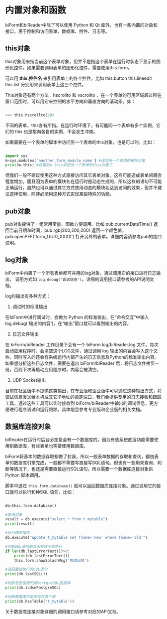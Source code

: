 # 内置对象和函数

biForm和biReader中除了可以使用 Python 和 Qt 库外，也有一些内置的对象和接口，用于控制和访问表单、数据库、控件、日志等。

## this对象

this对象用来指当前这个表单对象，但并不是指这个表单在运行时状态下显示的图形化控件。如果需要调用表单的图形化控件，需要使用this.form。


可以用 **this.控件名** 来引用表单上的各个控件。比如 this.button this.lineedit this.list 分别用来调用表单上这三个控件。

This对象还有两个方法：hscrollto 和 vscrollto ，在一个表单的可用区域超过所在窗口范围时，可以用它来控制的水平方向和垂直方向的滚动条。如：

``` python 

>>> this.hscrollto(20)

```

不同的表单，this各有所指。在运行时环境下，有可能同一个表单有多个实例，它们的 this 也是指向各自的实例，不会发生冲突。

如果需要在一个表单的脚本中访问另一个表单的this对象，也是可以的，比如：

``` python 

import sys
m=sys.modules['another_form_module_name'] #返回另一个表单的模块对象
print(m.this) #这里的m.this就是另一个表单的this对象了

```

但我们一般不建议使用这种方式直接访问其它表单对象。这样可能造成表单间耦合程度增加。而且因为表单的模块名在运行时是动态生成的，所以这样的语句不可能正确运行。虽然也可以通过其它方式使用动态的模块名达到访问的效果，但并不建议这样使用，除非必须用这种方式实现某些特殊的功能。

## pub对象

pub对象提供了一组常用常量、函数方便调用。比如 pub.currentDateTime() 返回当前日期和时间，pub.rgb(200,200,200) 返回一个颜色值，pub.openPFF('form_UUID_XXXX') 打开另外的表单。详细内容请参考pub的接口说明。

## log对象

biForm中内置了一个所有表单都可共用的log对象，通过调用它的接口进行日志输出。 调用方式如 ```log.debug('调试信息')```。详细的调用接口请参考的API说明文档。

log的输出有多种方式：

1. 调试时的标准输出

在biForm中进行调试时，会做为 Python 的标准输出，在“命令交互”中输入 log.debug('输出的内容')，在“输出”窗口就可以看到输出的内容。

2. 日志文件输出

在 biForm/biReader 工作目录下会有一个 biForm.log/biReader.log 文件。每次启动应用程序时，会清空这个LOG文件，通过调用 log 输出的内容会写入这个文件。同时写入的还会有系统运行内部产生的日志信息及Python的标准输出内容。如果想分析这些日志文件，需要在退出 biForm/biReader 后，将日志文件拷贝一份，否则下次再启动应用程序时，内容会被清空。

3. UDP Socket输出

目前在社区版中不提供这类输出，在专业版和企业版中可以通过这种输出方式，将调试信息发送给本机或其它IP地址的指定端口，我们会提供专用的日志接收和跟踪工具，通过这些工具可以实时接收到 biForm/biReader中输出的调试信息，更方便进行程序调试和运行跟踪。具体信息参考专业版和企业版的相关文档。

## 数据库连接对象

biReader在运行时后台必定是会有一个数据库的，因为有些系统底层功能需要使用到数据库，有些表单也需要使用数据库。

biForm将基本的数据存取都做了封装，所以一般表单数据的存取和查询，都由表单的数据库引擎完成，一般都不需要写直接写SQL语句。但也有一些用来查询、判断等情况下，也还是需要直接运行SQL语句。所以需要一个数据库连接对象供 Python 脚本调用。
	
脚本中通过 ```this.form.database()``` 就可以返回数据库连接对象。通过调用它的接口就可以执行和种SQL 语句，比如：

``` Python 

db=this.form.database()

#查询记录
result = db.execute("select * from t_mytable")
print(result)

#执行修改操作
db.execute("update t_mytable set fname='new' where fname='old'")

#判断SQL语句是否因有错不能执行
if len(db.lastErrorText())>0:
	print(db.lastErrorText())
	this.form.showSplashMsg('修改出错')

#返回最后执行的SQL语句
print(db.lastSQL())

#判断是否使用的是PortgreSQL数据库
print(db.isUsePostgreSQL)

#判断数据库中是否存在某个表
print(db.hasTable('t_mytable'))

```

关于数据库连接对象详细的调用接口请参考对应的API文档。

